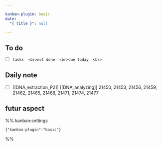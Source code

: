 ```yaml
---

kanban-plugin: basic
date:
  "{ title }": null

---
```


## To do

- [ ] ```tasks  <br>not done  <br>due today  <br>```


## Daily note

- [ ] [[DNA_extraction_P2]] [[DNA_analyzing]] 21450, 21453, 21456, 21459, 21462, 21465, 21468, 21471, 21474, 21477


## futur aspect





%% kanban:settings
```
{"kanban-plugin":"basic"}
```
%%